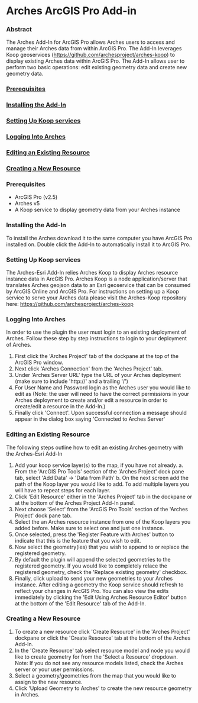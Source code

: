 # Arches ArcGIS Pro Add-in

### Abstract
  The Arches Add-In for ArcGIS Pro allows Arches users to access and manage their Arches data from within ArcGIS Pro. The Add-In leverages Koop geoservices (https://github.com/archesproject/arches-koop) to display existing Arches data within ArcGIS Pro. The Add-In allows user to perform two basic operations: edit existing geometry data and create new geometry data.
  
### [Prerequisites](#prerequisites)
### [Installing the Add-In](#installing-the-add-in)
### [Setting Up Koop services](#setting-up-koop-services)
### [Logging Into Arches](#logging-into-arches)
### [Editing an Existing Resource](#editing-an-existing-resource)
### [Creating a New Resource](#creating-a-new-resource)
  
  
### Prerequisites
  - ArcGIS Pro (v2.5)
  - Arches v5
  - A Koop service to display geometry data from your Arches instance
  
### Installing the Add-In
  To install the Arches download it to the same computer you have ArcGIS Pro installed on. Double click the Add-In to automatically install it to ArcGIS Pro.
  
### Setting Up Koop services
  The Arches-Esri Add-In relies Arches Koop to display Arches resource instance data in ArcGIS Pro. Arches Koop is a node application/server that translates Arches geojson data to an Esri geoservice that can be consumed by ArcGIS Online and ArcGIS Pro. For instructions on setting up a Koop service to serve your Arches data please visit the Arches-Koop repository here: https://github.com/archesproject/arches-koop

### Logging Into Arches
  In order to use the plugin the user must login to an existing deployment of Arches. Follow these step by step instructions to login to your deployment of Arches.
   1. First click the 'Arches Project' tab of the dockpane at the top of the ArcGIS Pro window. 
   2. Next click 'Arches Connection' from the 'Arches Project' tab.
   3. Under 'Arches Server URL' type the URL of your Arches deployment (make sure to include 'http://' and a trailing '/')
   4. For User Name and Password login as the Arches user you would like to edit as (Note: the user will need to have the correct permissions in your Arches deployment to create and/or edit a resource in order to create/edit a resource in the Add-In.)
   5. Finally click 'Connect'. Upon successful connection a message should appear in the dialog box saying 'Connected to Arches Server'
   
### Editing an Existing Resource
  The following steps outline how to edit an existing Arches geometry with the Arches-Esri Add-In
   1. Add your koop service layer(s) to the map, if you have not already.
      a. From the 'ArcGIS Pro Tools' section of the 'Arches Project' dock pane tab, select 'Add Data' -> 'Data from Path'
      b. On the next screen add the path of the Koop layer you would like to add. To add multiple layers you will have to repeat steps for each layer.
   2. Click 'Edit Resource' either in the 'Arches Project' tab in the dockpane or at the bottom of the Arches Project Add-In panel.
   3. Next choose 'Select' from the 'ArcGIS Pro Tools' section of the 'Arches Project' dock pane tab.
   4. Select the an Arches resource instance from one of the Koop layers you added before. Make sure to select one and just one instance.
   5. Once selected, press the 'Register Feature with Arches' button to indicate that this is the feature that you wish to edit.
   6. Now select the geometry(ies) that you wish to append to or replace the registered geometry.
   7. By default the plugin will append the selected geometries to the registered geometry. If you would like to completely relace the registered geometry, check         the 'Replace existing geometry' checkbox.
   8. Finally, click upload to send your new geometries to your Arches instance.
   After editing a geometry the Koop service should refresh to reflect your changes in ArcGIS Pro. You can also view the edits immediately by clicking the 'Edit        Using Arches Resource Editor' button at the bottom of the 'Edit Resource' tab of the Add-In.

### Creating a New Resource
  1. To create a new resource click 'Create Resource' in the 'Arches Project' dockpane or click the 'Create Resource' tab at the bottom of the Arches Add-In.
  2. In the 'Create Resource' tab select resource model and node you would like to create geometry for from the 'Select a Resource' dropdown. Note: If you do not see any resource models listed, check the Arches server or your user permissions.
  3. Select a geometry/geometries from the map that you would like to assign to the new resource.
  4. Click 'Upload Geometry to Arches' to create the new resource geometry in Arches.

